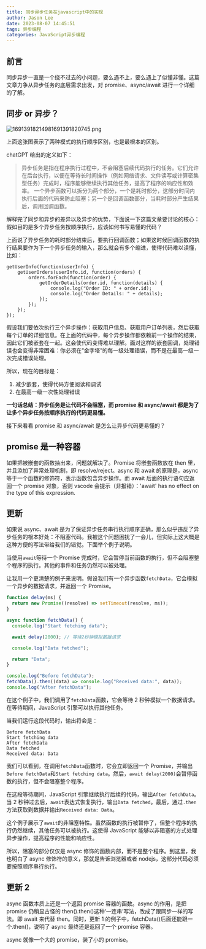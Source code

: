 ```yaml
---
title: 同步异步任务在javascript中的实现
author: Jason Lee
date: 2023-08-07 14:45:51
tags: 异步编程
categories: JavaScript异步编程
---
```


## 前言

同步异步一直是一个绕不过去的小问题，要么遇不上，要么遇上了似懂非懂。这篇文章力争从异步任务的底层需求出发，对 promise、async/await 进行一个详细的了解。

## 同步 or 异步？

![16913918214981691391820745.png](https://cdn.jsdelivr.us/gh/li199-code/blog-imgs@main/16913918214981691391820745.png)

上面这张图表示了两种模式的执行顺序区别，也是最根本的区别。

chatGPT 给出的定义如下：

> 异步任务是指在程序执行过程中，不会阻塞后续代码执行的任务。它们允许在后台执行，以便在等待长时间操作（例如网络请求、文件读写或计算密集型任务）完成时，程序能够继续执行其他任务，提高了程序的响应性和效率。
> 一个异步函数可以拆分为两个部分，一个是耗时部分，这部分时间内执行后面的代码来防止阻塞；另一个是回调函数部分，当耗时部分产生结果后，调用回调函数。

解释完了同步和异步的差异以及异步的优势，下面说一下这篇文章要讨论的核心：假如目的是多个异步任务按顺序执行，应该如何书写易懂的代码？

上面说了异步任务的耗时部分结束后，要执行回调函数；如果这时候回调函数的执行结果要作为下一个异步任务的输入，那么就会有多个缩进，使得代码难以读懂，比如：

```
getUserInfo(function(userInfo) {
    getUserOrders(userInfo.id, function(orders) {
        orders.forEach(function(order) {
            getOrderDetails(order.id, function(details) {
                console.log("Order ID: " + order.id);
                console.log("Order Details: " + details);
            });
        });
    });
});
```

假设我们要依次执行三个异步操作：获取用户信息、获取用户订单列表，然后获取每个订单的详细信息。在上面的代码中，每个异步操作都依赖前一个操作的结果，因此它们被嵌套在一起。这会使代码变得难以理解。面对这样的嵌套回调，处理错误也会变得非常困难：你必须在“金字塔”的每一级处理错误，而不是在最高一级一次完成错误处理。

所以，现在的目标是：

1. 减少嵌套，使得代码方便阅读和调试
2. 在最高一级一次性处理错误

**一句话总结：异步任务是让代码不会阻塞，而 promise 和 async/await 都是为了让多个异步任务按顺序执行的代码更易懂。**

接下来看看 promise 和 async/await 是怎么让异步代码更易懂的？

## promise 是一种容器

如果把被嵌套的函数抽出来，问题就解决了。Promise 将嵌套函数放在 then 里，并且添加了异常处理机制，即 resolve/reject。async 和 await 的原理是，async 等于一个函数的修饰符，表示函数包含异步操作。而 await 后面的执行语句应返回一个 promise 对象，否则 vscode 会提示（非报错）：'await' has no effect on the type of this expression.

## 更新

如果说 async、await 是为了保证异步任务串行执行顺序正确，那么似乎违反了异步任务的根本好处：不阻塞代码。我被这个问题困扰了一会儿，但实际上这大概是这种方便的写法带给我们的错觉。下面举个例子说明。

当使用`await`等待一个 Promise 完成时，它会暂停当前函数的执行，但不会阻塞整个程序的执行。其他的事件和任务仍然可以被处理。

让我用一个更清楚的例子来说明。假设我们有一个异步函数`fetchData`，它会模拟一个异步的数据请求，并返回一个 Promise。

```javascript
function delay(ms) {
  return new Promise((resolve) => setTimeout(resolve, ms));
}

async function fetchData() {
  console.log("Start fetching data");

  await delay(2000); // 等待2秒钟模拟数据请求

  console.log("Data fetched");

  return "Data";
}

console.log("Before fetchData");
fetchData().then((data) => console.log("Received data:", data));
console.log("After fetchData");
```

在这个例子中，我们调用了`fetchData`函数，它会等待 2 秒钟模拟一个数据请求。在等待期间，JavaScript 引擎可以执行其他任务。

当我们运行这段代码时，输出将会是：

```
Before fetchData
Start fetching data
After fetchData
Data fetched
Received data: Data
```

我们可以看到，在调用`fetchData`函数时，它会立即返回一个 Promise，并输出`Before fetchData`和`Start fetching data`。然后，`await delay(2000)`会暂停函数的执行，但不会阻塞整个程序。

在这段等待期间，JavaScript 引擎继续执行后续的代码，输出`After fetchData`。当 2 秒钟过去后，`await`表达式恢复执行，输出`Data fetched`。最后，通过`.then`方法获取到数据并输出`Received data: Data`。

这个例子展示了`await`的非阻塞特性。虽然函数的执行被暂停了，但整个程序的执行仍然继续，其他任务可以被执行。这使得 JavaScript 能够以非阻塞的方式处理异步操作，提高程序的性能和响应性。

所以，阻塞的部分仅仅是 async 修饰的函数内部，而不是整个程序。到这里，我也明白了 async 修饰符的意义，那就是告诉浏览器或者 nodejs，这部分代码必须要按照顺序串行执行。

## 更新 2

async 函数本质上还是一个返回 promise 容器的函数。async 的作用，是把 promise 仍稍显古怪的 then().then()这种‘一连串’写法，改成了跟同步一样的写法。即 await 来代替 then。同时，更新 1 的例子中，fetchData()后面还能跟一个.then()，说明了 async 最终还是返回了一个 promise 容器。

async 就像一个大的 promise，装了小的 promise。

